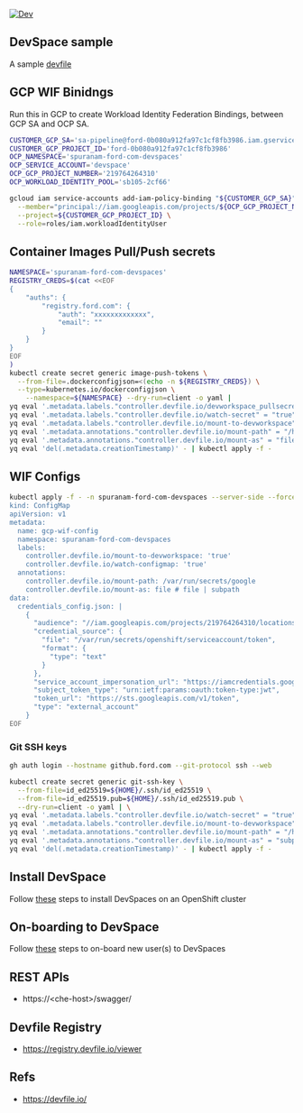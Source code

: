 [![Dev](https://img.shields.io/static/v1?label=Open%20in&message=DevSpaces%20server%20(with%20VS%20Code)&logo=eclipseche&color=FDB940&labelColor=525C86&?logoWidth=40&style=for-the-badge)](https://devspaces.apps.sb105.caas.gcp.ford.com/dashboard/#https://github.ford.com/Containers/devspace-sample)


## DevSpace sample

A sample [devfile](./devfile.yaml)

## GCP WIF Binidngs
Run this in GCP to create Workload Identity Federation Bindings, between GCP SA and OCP SA.

```bash
CUSTOMER_GCP_SA='sa-pipeline@ford-0b080a912fa97c1cf8fb3986.iam.gserviceaccount.com'
CUSTOMER_GCP_PROJECT_ID='ford-0b080a912fa97c1cf8fb3986'
OCP_NAMESPACE='spuranam-ford-com-devspaces'
OCP_SERVICE_ACCOUNT='devspace'
OCP_GCP_PROJECT_NUMBER='219764264310'
OCP_WORKLOAD_IDENTITY_POOL='sb105-2cf66'

gcloud iam service-accounts add-iam-policy-binding "${CUSTOMER_GCP_SA}" \
  --member="principal://iam.googleapis.com/projects/${OCP_GCP_PROJECT_NUMBER}/locations/global/workloadIdentityPools/${OCP_WORKLOAD_IDENTITY_POOL}/subject/system:serviceaccount:${OCP_NAMESPACE}:${OCP_SERVICE_ACCOUNT}" \
  --project=${CUSTOMER_GCP_PROJECT_ID} \
  --role=roles/iam.workloadIdentityUser
```

## Container Images Pull/Push secrets

```bash
NAMESPACE='spuranam-ford-com-devspaces'
REGISTRY_CREDS=$(cat <<EOF
{
    "auths": {
        "registry.ford.com": {
            "auth": "xxxxxxxxxxxxx",
            "email": ""
        }
    }
}
EOF
)
kubectl create secret generic image-push-tokens \
  --from-file=.dockerconfigjson=<(echo -n ${REGISTRY_CREDS}) \
  --type=kubernetes.io/dockerconfigjson \
    --namespace=${NAMESPACE} --dry-run=client -o yaml |
yq eval '.metadata.labels."controller.devfile.io/devworkspace_pullsecret" = "true"' - |
yq eval '.metadata.labels."controller.devfile.io/watch-secret" = "true"' - |
yq eval '.metadata.labels."controller.devfile.io/mount-to-devworkspace" = "true"' - |
yq eval '.metadata.annotations."controller.devfile.io/mount-path" = "/home/user/secrets"' - |
yq eval '.metadata.annotations."controller.devfile.io/mount-as" = "file"' - |
yq eval 'del(.metadata.creationTimestamp)' - | kubectl apply -f -
```

## WIF Configs

```bash
kubectl apply -f - -n spuranam-ford-com-devspaces --server-side --force-conflicts <<EOF
kind: ConfigMap
apiVersion: v1
metadata:
  name: gcp-wif-config
  namespace: spuranam-ford-com-devspaces
  labels:
    controller.devfile.io/mount-to-devworkspace: 'true'
    controller.devfile.io/watch-configmap: 'true'
  annotations:
    controller.devfile.io/mount-path: /var/run/secrets/google
    controller.devfile.io/mount-as: file # file | subpath
data:
  credentials_config.json: |
    {
      "audience": "//iam.googleapis.com/projects/219764264310/locations/global/workloadIdentityPools/sb105-2cf66/providers/sb105-2cf66",
      "credential_source": {
        "file": "/var/run/secrets/openshift/serviceaccount/token",
        "format": {
          "type": "text"
        }
      },
      "service_account_impersonation_url": "https://iamcredentials.googleapis.com/v1/projects/-/serviceAccounts/sa-pipeline@ford-0b080a912fa97c1cf8fb3986.iam.gserviceaccount.com:generateAccessToken",
      "subject_token_type": "urn:ietf:params:oauth:token-type:jwt",
      "token_url": "https://sts.googleapis.com/v1/token",
      "type": "external_account"
    }
EOF
```

### Git SSH keys

```bash
gh auth login --hostname github.ford.com --git-protocol ssh --web

kubectl create secret generic git-ssh-key \
  --from-file=id_ed25519=${HOME}/.ssh/id_ed25519 \
  --from-file=id_ed25519.pub=${HOME}/.ssh/id_ed25519.pub \
  --dry-run=client -o yaml | \
yq eval '.metadata.labels."controller.devfile.io/watch-secret" = "true"' - |
yq eval '.metadata.labels."controller.devfile.io/mount-to-devworkspace" = "true"' - |
yq eval '.metadata.annotations."controller.devfile.io/mount-path" = "/home/user/.ssh"' - |
yq eval '.metadata.annotations."controller.devfile.io/mount-as" = "subpath"' - |
yq eval 'del(.metadata.creationTimestamp)' - | kubectl apply -f -
```

## Install DevSpace

Follow [these](./docs/install.md) steps to install DevSpaces on an OpenShift cluster

## On-boarding to DevSpace

Follow [these](./docs/on-boarding.md) steps to on-board new user(s) to DevSpaces

<!--
## Build Container Image

A sample [instructions](./docs/container-build.md) to build and run container images within devspaces instance.
-->

## REST APIs

- https://\<che-host\>/swagger/

## Devfile Registry
- https://registry.devfile.io/viewer

## Refs

- https://devfile.io/
